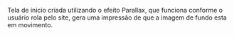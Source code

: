Tela de inicio criada utilizando o efeito Parallax, que funciona conforme o usuário rola pelo site, gera uma impressão de que a imagem de fundo esta em movimento.
